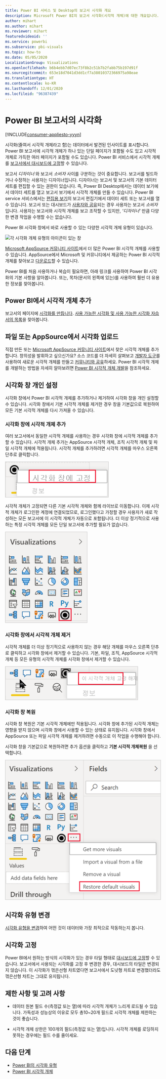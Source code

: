 ```yaml
---
title: Power BI 서비스 및 Desktop의 보고서 시각화 개요
description: Microsoft Power BI의 보고서 시각화(시각적 개체)에 대한 개요입니다.
author: mihart
ms.author: mihart
ms.reviewer: mihart
featuredvideoid: ''
ms.service: powerbi
ms.subservice: pbi-visuals
ms.topic: how-to
ms.date: 05/05/2020
LocalizationGroup: Visualizations
ms.openlocfilehash: b6b4ebb7d07ec73f8b2c51b7b2fabb75b197d91f
ms.sourcegitcommit: 653e18d7041d3dd1cf7a38010372366975a98eae
ms.translationtype: HT
ms.contentlocale: ko-KR
ms.lasthandoff: 12/01/2020
ms.locfileid: "96387439"
---
```

# <a name="visualizations-in-power-bi-reports"></a>Power BI 보고서의 시각화

[!INCLUDE[consumer-appliesto-yyyn](../includes/consumer-appliesto-yyyn.md)]    

시각화(줄여서 시각적 개체라고 함)는 데이터에서 발견된 인사이트를 표시합니다. Power BI 보고서에 시각적 개체가 하나 있는 단일 페이지가 포함될 수도 있고 시각적 개체로 가득한 여러 페이지가 포함될 수도 있습니다. Power BI 서비스에서 시각적 개체를 [보고서에서 대시보드에 고정](../create-reports/service-dashboard-pin-tile-from-report.md)할 수 있습니다.

보고서 *디자이너* 와 보고서 *소비자* 사이를 구분하는 것이 중요합니다.  보고서를 빌드하거나 수정하는 사용자는 디자이너입니다.  디자이너는 보고서 및 보고서의 기본 데이터 세트를 편집할 수 있는 권한이 있습니다. 즉, Power BI Desktop에서는 데이터 보기에서 데이터 세트를 열고 보고서 보기에서 시각적 개체를 만들 수 있습니다. Power BI service 서비스에서는 [편집용 보기](../consumer/end-user-reading-view.md)의 보고서 편집기에서 데이터 세트 또는 보고서를 열 수 있습니다. 보고서 또는 대시보드가 [사용자와 공유](../consumer/end-user-shared-with-me.md)되는 경우 사용자는 보고서 *소비자* 입니다. 사용자는 보고서와 시각적 개체를 보고 조작할 수 있지만, *‘디자이너’* 만큼 다양한 변경 작업을 수행할 수는 없습니다.

Power BI 시각화 창에서 바로 사용할 수 있는 다양한 시각적 개체 유형이 있습니다.

![각 시각화 개체 유형의 아이콘이 있는 창](media/power-bi-report-visualizations/power-bi-icons.png)

[Microsoft AppSource 커뮤니티 사이트](https://appsource.microsoft.com)에서 더 많은 Power BI 시각적 개체를 사용할 수 있습니다. AppSource에서 Microsoft 및 커뮤니티에서 제공하는 Power BI 시각적 개체를 찾아보고 [다운로드](https://appsource.microsoft.com/marketplace/apps?page=1&product=power-bi-visuals)할 수 있습니다.

Power BI를 처음 사용하거나 복습이 필요하면, 아래 링크를 사용하여 Power BI 시각화의 기본 사항을 알아봅니다.  또는, 목차(문서의 왼쪽에 있는)를 사용하여 훨씬 더 유용한 정보를 찾아봅니다.

## <a name="add-a-visualization-in-power-bi"></a>Power BI에서 시각적 개체 추가

보고서의 페이지에 [시각화를 만듭니다](power-bi-report-add-visualizations-i.md). [사용 가능한 시각화 및 사용 가능한 시각화 자습서의 목록](power-bi-visualization-types-for-reports-and-q-and-a.md)을 찾아봅니다. 

## <a name="upload-a-visualization-from-a-file-or-from-appsource"></a>파일 또는 AppSource에서 시각화 업로드

직접 만든 또는 [Microsoft AppSource 커뮤니티 사이트](https://appsource.microsoft.com/marketplace/apps?product=power-bi-visuals)에서 찾은 시각적 개체를 추가합니다. 창의성을 발휘하고 싶으신가요? 소스 코드를 더 자세히 살펴보고 [개발자 도구](../developer/visuals/environment-setup.md)를 사용하여 새로운 시각적 개체를 만들고 [커뮤니티와 공유](../developer/visuals/office-store.md)하세요. Power BI 시각적 개체를 개발하는 방법을 자세히 알아보려면 [Power BI 시각적 개체 개발](../developer/visuals/develop-circle-card.md)을 참조하세요.

## <a name="personalize-your-visualization-pane"></a>시각화 창 개인 설정

시각화 창에서 Power BI 시각적 개체를 추가하거나 제거하여 시각화 창을 개인 설정할 수 있습니다. 시각화 창에서 기본 시각적 개체를 제거한 경우 창을 기본값으로 복원하여 모든 기본 시각적 개체를 다시 가져올 수 있습니다.

### <a name="add-a-visual-to-the-visualization-pane"></a>시각화 창에 시각적 개체 추가

여러 보고서에서 동일한 시각적 개체를 사용하는 경우 시각화 창에 시각적 개체를 추가할 수 있습니다. 시각적 개체 추가는 AppSource 시각적 개체, 조직 시각적 개체 및 파일 시각적 개체에 적용됩니다. 시각적 개체를 추가하려면 시각적 개체를 마우스 오른쪽 단추로 클릭합니다.

![시각화 창에 고정](media/power-bi-report-visualizations/power-bi-pin-custom-visual-option.png)

시각적 개체가 고정되면 다른 기본 시각적 개체와 함께 라이브로 이동합니다. 이제 시각적 개체가 로그인한 계정에 연결되었므로, 로그인했다고 가정할 경우 사용자가 새로 작성하는 모든 보고서에 이 시각적 개체가 자동으로 포함됩니다. 더 이상 정기적으로 사용하는 특정 시각적 개체를 모든 단일 보고서에 추가할 필요가 없습니다.

![개인 설정된 시각화 창](media/power-bi-report-visualizations/power-bi-personalized-visualization-pane.png)

### <a name="remove-a-visual-from-the-visualization-pane"></a>시각화 창에서 시각적 개체 제거

시각적 개체를 더 이상 정기적으로 사용하지 않는 경우 해당 개체를 마우스 오른쪽 단추로 클릭하고 시각화 창에서 제거할 수 있습니다. 기본, 파일, 조직, AppSource 시각적 개체 등 모든 유형의 시각적 개체를 시각화 창에서 제거할 수 있습니다.

![시각화 창에서 고정 해제](media/power-bi-report-visualizations/unpin-visual.png)

### <a name="restore-the-visualization-pane"></a>시각화 창 복원

시각화 창 복원은 기본 시각적 개체에만 적용됩니다. 시각화 창에 추가된 시각적 개체는 영향을 받지 않으며 시각화 창에서 사용할 수 있는 상태로 유지됩니다. 시각화 창에서 AppSource 또는 파일 시각적 개체를 제거하려면 수동으로 이 작업을 수행해야 합니다.

시각화 창을 기본값으로 복원하려면 추가 옵션을 클릭하고 **기본 시각적 개체복원** 을 선택합니다.

![시각화 창을 기본값으로 복원](media/power-bi-report-visualizations/restore-default.png)

## <a name="change-the-visualization-type"></a>시각화 유형 변경

[시각화 유형을 변경](power-bi-report-change-visualization-type.md)하여 어떤 것이 데이터와 가장 최적으로 작동하는지 봅니다.

## <a name="pin-the-visualization"></a>시각화 고정

Power BI에서 원하는 방식의 시각화가 있는 경우 타일 형태로 [대시보드에 고정](../create-reports/service-dashboard-pin-tile-from-report.md)할 수 있습니다. 보고서에서 사용되는 시각화를 고정 후 변경한 경우, 대시보드의 타일은 변경되지 않습니다. 이 시각화가 꺾은선형 차트였다면 보고서에서 도넛형 차트로 변경했더라도 꺾은선형 차트는 그대로 유지됩니다.

## <a name="limitations-and-considerations"></a>제한 사항 및 고려 사항
- 데이터 원본 필드 수(측정값 또는 열)에 따라 시각적 개체가 느리게 로드될 수 있습니다.  가독성과 성능상의 이유로 모두 총10~20개 필드로 시각적 개체를 제한하는 것이 좋습니다. 

- 시각적 개체 상한은 100개의 필드(측정값 또는 열)입니다. 시각적 개체를 로딩하지 못하는 경우에는 필드 수를 줄이세요.

## <a name="next-steps"></a>다음 단계

* [Power BI의 시각화 유형](power-bi-visualization-types-for-reports-and-q-and-a.md)
* [Power BI 시각적 개체](../developer/visuals/power-bi-custom-visuals.md)
